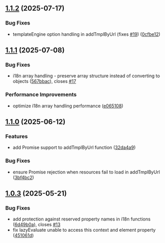 ## [1.1.2](https://github.com/kurukona/compomint/compare/v1.1.1...v1.1.2) (2025-07-17)

### Bug Fixes

* templateEngine option handling in addTmplByUrl (fixes [#19](https://github.com/kurukona/compomint/issues/19)) ([0cfbe12](https://github.com/kurukona/compomint/commit/0cfbe126d5d866e0b9adec19f41341daa9ca3f2f))

## [1.1.1](https://github.com/kurukona/compomint/compare/v1.1.0...v1.1.1) (2025-07-08)

### Bug Fixes

* i18n array handling - preserve array structure instead of converting to objects ([567bbac](https://github.com/kurukona/compomint/commit/567bbac7e85bc4ce45d7da2aeab349b3f3ee339d)), closes [#17](https://github.com/kurukona/compomint/issues/17)

### Performance Improvements

* optimize i18n array handling performance ([e065108](https://github.com/kurukona/compomint/commit/e0651087ba89c41291c513790393f6db0242e5de))

## [1.1.0](https://github.com/kurukona/compomint/compare/v1.0.3...v1.1.0) (2025-06-12)

### Features

* add Promise support to addTmplByUrl function ([32da4a9](https://github.com/kurukona/compomint/commit/32da4a9b57db52b5b229133811a505c34afbb7b6))

### Bug Fixes

* ensure Promise rejection when resources fail to load in addTmplByUrl ([3bf4bc2](https://github.com/kurukona/compomint/commit/3bf4bc25adc6f9a0230f718540cfa894acc3cd32))

## [1.0.3](https://github.com/kurukona/compomint/compare/v1.0.2...v1.0.3) (2025-05-21)

### Bug Fixes

* add protection against reserved property names in i18n functions ([6d49b0a](https://github.com/kurukona/compomint/commit/6d49b0aab5e74b57875ebf48e7eccc15c6cf3f03)), closes [#13](https://github.com/kurukona/compomint/issues/13)
* fix lazyEvaluate unable to access this context and element property ([451061d](https://github.com/kurukona/compomint/commit/451061d6ae3cf408d242a252c3aaedb9901eda27))
